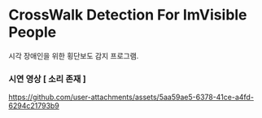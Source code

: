 # CrossWalk Detection For ImVisible People

시각 장애인을 위한 횡단보도 감지 프로그램.

### 시연 영상 [ 소리 존재 ]
https://github.com/user-attachments/assets/5aa59ae5-6378-41ce-a4fd-6294c21793b9

